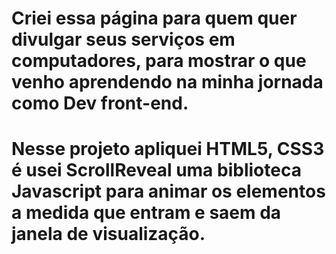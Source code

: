 # Criei essa página para quem quer divulgar seus serviços em computadores, para mostrar o que venho aprendendo na minha jornada como Dev front-end.

# Nesse projeto apliquei HTML5, CSS3 é usei ScrollReveal uma biblioteca Javascript para animar os elementos a medida que entram e saem da janela de visualização.

